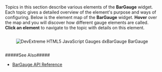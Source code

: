 Topics in this section describe various elements of the **BarGauge** widget. Each topic gives a detailed overview of the element's purpose and ways of configuring. Below is the element map of the **BarGauge** widget. **Hover** over the map and you will discover how different gauge elements are called. **Click an element** to navigate to the topic with details on this element.

<div style="text-align:center">

<p style="display:inline-block"><img src="/Content/images/doc/17_2/ChartJS/BarGaugeElementMap.png" alt="DevExtreme HTML5 JavaScript Gauges dxBarGauge BarGauge" usemap="#barGaugeElements" /></p>

<map name="barGaugeElements">
    <area shape="rect" alt="Title" title="Title" coords="131,5,237,26" href="/Documentation/17_2/Guide/Widgets/BarGauge/Visual_Elements/#Title_and_Subtitle" />
    <area shape="rect" alt="Subtitle" title="Subtitle" coords="145,27,228,41" href="/Documentation/17_2/Guide/Widgets/BarGauge/Visual_Elements/#Title_and_Subtitle" />
    <area shape="rect" alt="Label" title="Label" coords="6,199,22,215" href="/Documentation/17_2/Guide/Widgets/BarGauge/Visual_Elements/#Labels" />
    <area shape="rect" alt="Label" title="Label" coords="176,42,195,59" href="/Documentation/17_2/Guide/Widgets/BarGauge/Visual_Elements/#Labels" />
    <area shape="rect" alt="Label" title="Label" coords="261,63,282,80" href="/Documentation/17_2/Guide/Widgets/BarGauge/Visual_Elements/#Labels" />
    <area shape="rect" alt="Label" title="Label" coords="335,145,355,162" href="/Documentation/17_2/Guide/Widgets/BarGauge/Visual_Elements/#Labels" />
    <area shape="rect" alt="Tooltip" title="Tooltip" coords="104,77,153,124" href="/Documentation/17_2/Guide/Widgets/BarGauge/Visual_Elements/#Tooltips" />
    <area shape="poly" alt="Bar" title="Bar" coords="186,174,186,152,161,157,140,171,126,195,122,226,131,250,141,263,155,246,148,240,142,223,144,200,158,182,177,173,184,173" href="/Documentation/17_2/Guide/Widgets/BarGauge/Visual_Elements/#Bars" />
    <area shape="poly" alt="Bar" title="Bar" coords="220,159,230,141,208,132,170,130,143,139,115,165,105,186,99,204,99,228,105,253,118,271,124,279,136,266,128,252,118,231,119,201,132,176,150,159,170,151,200,149,216,155,216,155" href="/Documentation/17_2/Guide/Widgets/BarGauge/Visual_Elements/#Bars" />
    <area shape="poly" alt="Bar" title="Bar" coords="289,175,278,152,245,123,213,107,186,105,155,110,154,124,139,125,130,133,119,126,107,135,87,165,77,197,76,240,85,267,99,288,106,296,122,280,104,260,96,237,94,204,105,171,126,146,155,130,184,124,215,130,239,141,249,150,263,168,272,182,271,183" href="/Documentation/17_2/Guide/Widgets/BarGauge/Visual_Elements/#Bars" />
    <area shape="poly" alt="Bar" title="Bar" coords="88,312,73,293,56,257,50,221,50,210,70,210,71,237,78,266,92,288,106,299" href="/Documentation/17_2/Guide/Widgets/BarGauge/Visual_Elements/#Bars" />
</map>
</div>

#####See Also#####
- [BarGauge API Reference](/api-reference/20%20Data%20Visualization%20Widgets/dxBarGauge '/Documentation/ApiReference/Data_Visualization_Widgets/dxBarGauge')